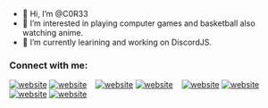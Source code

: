 - 👋 Hi, I’m @C0R33
- 👀 I’m interested in playing computer games and basketball also watching anime.
- 🌱 I’m currently learining and working on DiscordJS.

### Connect with me:

[![website](./img/youtube-light.svg)](https://www.youtube.com/channel/UC0RPsRNpqYZymZzldzkK2QQ#gh-light-mode-only)
[![website](./img/youtube-dark.svg)](https://www.youtube.com/channel/UC0RPsRNpqYZymZzldzkK2QQ#gh-dark-mode-only)
&nbsp;&nbsp;
[![website](./img/twitter-light.svg)](https://twitter.com/reallcore#gh-light-mode-only)
[![website](./img/twitter-dark.svg)](https://twitter.com/reallcore#gh-dark-mode-only)
&nbsp;&nbsp;
[![website](./img/linkedin-light.svg)](https://www.linkedin.com/in/berke-yusuf-uğurlu-60977a226#gh-light-mode-only)
[![website](./img/linkedin-dark.svg)](https://www.linkedin.com/in/berke-yusuf-uğurlu-60977a226#gh-dark-mode-only)
&nbsp;&nbsp;
[![website](./img/instagram-light.svg)](https://www.instagram.com/berkecore#gh-light-mode-only)
[![website](./img/instagram-dark.svg)](https://www.instagram.com/berkecore#gh-dark-mode-only)

<!---
C0R33/C0R33 is a ✨ special ✨ repository because its `README.md` (this file) appears on your GitHub profile.
You can click the Preview link to take a look at your changes.
--->
